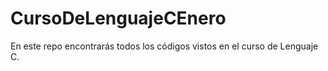 # CursoDeLenguajeCEnero
En este repo encontrarás todos los códigos vistos en el curso de Lenguaje C.
